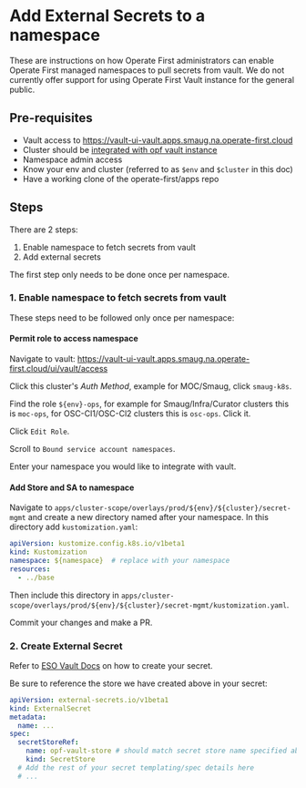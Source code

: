 # Add External Secrets to a namespace

These are instructions on how Operate First administrators can enable Operate First managed namespaces to pull secrets
from vault. We do not currently offer support for using Operate First Vault instance for the general public.

## Pre-requisites

* Vault access to https://vault-ui-vault.apps.smaug.na.operate-first.cloud
* Cluster should be [integrated with opf vault instance][1]
* Namespace admin access
* Know your env and cluster (referred to as `$env` and `$cluster` in this doc)
* Have a working clone of the operate-first/apps repo

## Steps

There are 2 steps:
1) Enable namespace to fetch secrets from vault
2) Add external secrets

The first step only needs to be done once per namespace.

### 1. Enable namespace to fetch secrets from vault

These steps need to be followed only once per namespace:

#### Permit role to access namespace

Navigate to vault: https://vault-ui-vault.apps.smaug.na.operate-first.cloud/ui/vault/access

Click this cluster's *Auth Method*, example for MOC/Smaug, click `smaug-k8s`.

Find the role `${env}-ops`, for example for Smaug/Infra/Curator clusters this is `moc-ops`, for OSC-Cl1/OSC-Cl2 clusters
this is `osc-ops`. Click it.

Click `Edit Role`.

Scroll to `Bound service account namespaces`.

Enter your namespace you would like to integrate with vault.

#### Add Store and SA to namespace

Navigate to `apps/cluster-scope/overlays/prod/${env}/${cluster}/secret-mgmt` and create a new directory named after
your namespace. In this directory add `kustomization.yaml`:

```yaml
apiVersion: kustomize.config.k8s.io/v1beta1
kind: Kustomization
namespace: ${namespace}  # replace with your namespace
resources:
  - ../base
```

Then include this directory in  `apps/cluster-scope/overlays/prod/${env}/${cluster}/secret-mgmt/kustomization.yaml`.

Commit your changes and make a PR.

### 2. Create External Secret

Refer to [ESO Vault Docs][2] on how to create your secret.

Be sure to reference the store we have created above in your secret:

```yaml
apiVersion: external-secrets.io/v1beta1
kind: ExternalSecret
metadata:
  name: ...
spec:
  secretStoreRef:
    name: opf-vault-store # should match secret store name specified above
    kind: SecretStore
  # Add the rest of your secret templating/spec details here
  # ...

```
[1]: add_cluster_to_eso_and_vault.md
[2]: https://external-secrets.io/v0.5.6/provider-hashicorp-vault/
